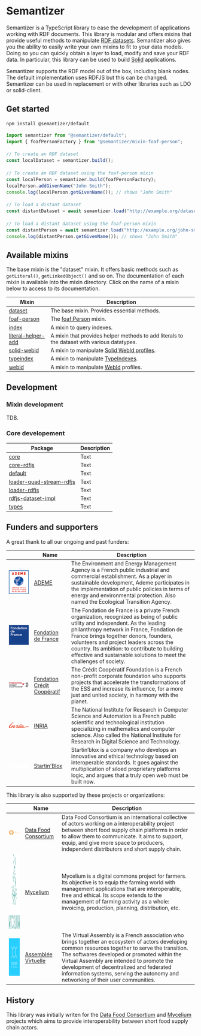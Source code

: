 # Semantizer

Semantizer is a TypeScript library to ease the development of applications working with RDF documents. This library is modular and offers mixins that provide useful methods to manipulate [RDF datasets](https://www.w3.org/TR/rdf11-concepts/#section-dataset). Semantizer also gives you the ability to easily write your own mixins to fit to your data models. Doing so you can quickly obtain a layer to load, modify and save your RDF data. In particular, this library can be used to build [Solid](https://solidproject.org) applications.

Semantizer supports the RDF model out of the box, including blank nodes. The default implementation uses RDFJS but this can be changed. Semantizer can be used in replacement or with other libraries such as LDO or solid-client.

## Get started

```bash
npm install @semantizer/default
```

```ts
import semantizer from "@semantizer/default";
import { foafPersonFactory } from "@semantizer/mixin-foaf-person";

// To create an RDF dataset
const localDataset = semantizer.build();

// To create an RDF dataset using the foaf-person mixin
const localPerson = semantizer.build(foafPersonFactory);
localPerson.addGivenName("John Smith");
console.log(localPerson.getGivenName()); // shows "John Smith"

// To load a distant dataset
const distantDataset = await semantizer.load("http://example.org/dataset");

// To load a distant dataset using the foaf-person mixin
const distantPerson = await semantizer.load("http://example.org/john-smith", foafPersonFactory);
console.log(distantPerson.getGivenName()); // shows "John Smith"
```

## Available mixins

The base mixin is the "dataset" mixin. It offers basic methods such as `getLiteral()`, `getLinkedObject()` and so on. The documentation of each mixin is available into the mixin directory. Click on the name of a mixin below to access to its documentation.

| Mixin      | Description |
| -----------| ----------- |
| [dataset](./src/mixins/dataset/) | The base mixin. Provides essential methods. |
| [foaf-person](./src/mixins/foaf/) | The [foaf:Person](http://xmlns.com/foaf/spec/#term_Person) mixin. |
| [index](./src/mixins/index/) | A mixin to query indexes. |
| [literal-helper-add](./src/mixins/literal-helper-add/) | A mixin that provides helper methods to add literals to the dataset with various datatypes. |
| [solid-webid](./src/mixins/solid-webid/) | A mixin to manipulate [Solid WebId profiles](https://solid.github.io/webid-profile/). |
| [typeindex](./src/mixins/typeindex/) | A mixin to manipulate [TypeIndexes](https://solid.github.io/type-indexes/). |
| [webid](./src/mixins/webid/) | A mixin to manipulate [WebId](https://w3c.github.io/WebID/spec/identity/) profiles. |

## Development

### Mixin development

TDB.

### Core developement

| Package      | Description |
| -----------| ----------- |
| [core](./src/packages/core/) | Text |
| [core-rdfjs](./src/packages/core-rdfjs/) | Text |
| [default](./src/packages/default/) | Text |
| [loader-quad-stream-rdfjs](./src/packages/loader-quad-stream-rdfjs/) | Text |
| [loader-rdfjs](./src/packages/loader-rdfjs/) | Text |
| [rdfjs-dataset-impl](./src/packages/rdfjs-dataset-impl/) | Text |
| [types](./src/packages/types/) | Text |

## Funders and supporters

A great thank to all our ongoing and past funders:

|  | Name | Description |
| -----------| --------| ----------- |
| <img src="logos/logo-ademe.svg" alt="logo of ADEME" width="100"> | [ADEME](https://www.ademe.fr/) | The Environment and Energy Management Agency is a French public industrial and commercial establishment. As a player in sustainable development, Ademe participates in the implementation of public policies in terms of energy and environmental protection. Also named the Ecological Transition Agency. |
| <img src="logos/logo-fondation-de-france.webp" alt="logo of Fondation de France"> | [Fondation de France](https://www.fondationdefrance.org/) | The Fondation de France is a private French organization, recognized as being of public utility and independent. As the leading philanthropy network in France, Fondation de France brings together donors, founders, volunteers and project leaders across the country. Its ambition: to contribute to building effective and sustainable solutions to meet the challenges of society. |
| <img src="logos/logo-fondation-credit-cooperatif.svg" alt="logo of Fondation Crédit Coopératif"> | [Fondation Crédit Coopératif](https://fondation.credit-cooperatif.coop/) | The Crédit Coopératif Foundation is a French non-profit corporate foundation who supports projects that accelerate the transformations of the ESS and increase its influence, for a more just and united society, in harmony with the planet. |
| <img src="logos/logo-inria.svg" alt="logo of INRIA"> | [INRIA](https://inria.fr/) | The National Institute for Research in Computer Science and Automation is a French public scientific and technological institution specializing in mathematics and computer science. Also called the National Institute for Research in Digital Science and Technology. |
| <img src="logos/logo-startinblox.png" alt="logo of Startin’blox"> | [Startin'Blox](https://startinblox.com/) | Startin’blox is a company who develops an innovative and ethical technology based on interoperable standards. It goes against the multiplication of siloed proprietary platforms logic, and argues that a truly open web must be built now. |

This library is also supported by these projects or organizations:

|  | Name | Description |
| -----------| --------| ----------- |
| <img src="logos/logo-dfc.png" alt="logo of DFC" width="200"> | [Data Food Consortium](https://www.datafoodconsortium.org/) | Data Food Consortium is an international collective of actors working on a interoperability project between short food supply chain platforms in order to allow them to communicate. It aims to support, equip, and give more space to producers, independent distributors and short supply chain.  |
| <img src="logos/logo-mycelium.svg" alt="logo of Mycelium" height="200"> | [Mycelium](https://mycelium-software.org) | Mycelium is a digital commons project for farmers. Its objective is to equip the farming world with management applications that are interoperable, free and ethical. Its scope extends to the management of farming activity as a whole: invoicing, production, planning, distribution, etc. |
| <img src="logos/logo-av.png" alt="logo of AV" width="100" height="100"> | [Assemblée Virtuelle](https://assemblee-virtuelle.org/) | The Virtual Assembly is a French association who brings together an ecosystem of actors developing common resources together to serve the transition. The softwares developed or promoted within the Virtual Assembly are intended to promote the development of decentralized and federated information systems, serving the autonomy and networking of their user communities. |

## History

This library was initially writen for the [Data Food Consortium](https://datafoodconsortium.org) and [Mycelium](https://mycelium-software.org) projects which aims to provide interoperability between short food supply chain actors.